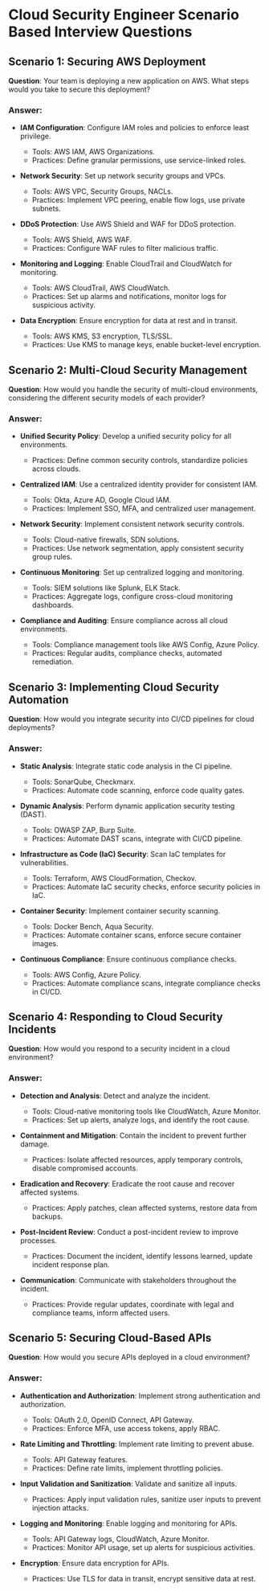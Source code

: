 
# Cloud Security Engineer Scenario Based Interview Questions

## Scenario 1: Securing AWS Deployment

**Question**: Your team is deploying a new application on AWS. What steps would you take to secure this deployment?

### Answer:

- **IAM Configuration**: Configure IAM roles and policies to enforce least privilege.
  - Tools: AWS IAM, AWS Organizations.
  - Practices: Define granular permissions, use service-linked roles.
  
- **Network Security**: Set up network security groups and VPCs.
  - Tools: AWS VPC, Security Groups, NACLs.
  - Practices: Implement VPC peering, enable flow logs, use private subnets.
  
- **DDoS Protection**: Use AWS Shield and WAF for DDoS protection.
  - Tools: AWS Shield, AWS WAF.
  - Practices: Configure WAF rules to filter malicious traffic.

- **Monitoring and Logging**: Enable CloudTrail and CloudWatch for monitoring.
  - Tools: AWS CloudTrail, AWS CloudWatch.
  - Practices: Set up alarms and notifications, monitor logs for suspicious activity.

- **Data Encryption**: Ensure encryption for data at rest and in transit.
  - Tools: AWS KMS, S3 encryption, TLS/SSL.
  - Practices: Use KMS to manage keys, enable bucket-level encryption.

## Scenario 2: Multi-Cloud Security Management

**Question**: How would you handle the security of multi-cloud environments, considering the different security models of each provider?

### Answer:

- **Unified Security Policy**: Develop a unified security policy for all environments.
  - Practices: Define common security controls, standardize policies across clouds.

- **Centralized IAM**: Use a centralized identity provider for consistent IAM.
  - Tools: Okta, Azure AD, Google Cloud IAM.
  - Practices: Implement SSO, MFA, and centralized user management.

- **Network Security**: Implement consistent network security controls.
  - Tools: Cloud-native firewalls, SDN solutions.
  - Practices: Use network segmentation, apply consistent security group rules.

- **Continuous Monitoring**: Set up centralized logging and monitoring.
  - Tools: SIEM solutions like Splunk, ELK Stack.
  - Practices: Aggregate logs, configure cross-cloud monitoring dashboards.

- **Compliance and Auditing**: Ensure compliance across all cloud environments.
  - Tools: Compliance management tools like AWS Config, Azure Policy.
  - Practices: Regular audits, compliance checks, automated remediation.

## Scenario 3: Implementing Cloud Security Automation

**Question**: How would you integrate security into CI/CD pipelines for cloud deployments?

### Answer:

- **Static Analysis**: Integrate static code analysis in the CI pipeline.
  - Tools: SonarQube, Checkmarx.
  - Practices: Automate code scanning, enforce code quality gates.

- **Dynamic Analysis**: Perform dynamic application security testing (DAST).
  - Tools: OWASP ZAP, Burp Suite.
  - Practices: Automate DAST scans, integrate with CI/CD pipeline.

- **Infrastructure as Code (IaC) Security**: Scan IaC templates for vulnerabilities.
  - Tools: Terraform, AWS CloudFormation, Checkov.
  - Practices: Automate IaC security checks, enforce security policies in IaC.

- **Container Security**: Implement container security scanning.
  - Tools: Docker Bench, Aqua Security.
  - Practices: Automate container scans, enforce secure container images.

- **Continuous Compliance**: Ensure continuous compliance checks.
  - Tools: AWS Config, Azure Policy.
  - Practices: Automate compliance scans, integrate compliance checks in CI/CD.

## Scenario 4: Responding to Cloud Security Incidents

**Question**: How would you respond to a security incident in a cloud environment?

### Answer:

- **Detection and Analysis**: Detect and analyze the incident.
  - Tools: Cloud-native monitoring tools like CloudWatch, Azure Monitor.
  - Practices: Set up alerts, analyze logs, and identify the root cause.

- **Containment and Mitigation**: Contain the incident to prevent further damage.
  - Practices: Isolate affected resources, apply temporary controls, disable compromised accounts.

- **Eradication and Recovery**: Eradicate the root cause and recover affected systems.
  - Practices: Apply patches, clean affected systems, restore data from backups.

- **Post-Incident Review**: Conduct a post-incident review to improve processes.
  - Practices: Document the incident, identify lessons learned, update incident response plan.

- **Communication**: Communicate with stakeholders throughout the incident.
  - Practices: Provide regular updates, coordinate with legal and compliance teams, inform affected users.

## Scenario 5: Securing Cloud-Based APIs

**Question**: How would you secure APIs deployed in a cloud environment?

### Answer:

- **Authentication and Authorization**: Implement strong authentication and authorization.
  - Tools: OAuth 2.0, OpenID Connect, API Gateway.
  - Practices: Enforce MFA, use access tokens, apply RBAC.

- **Rate Limiting and Throttling**: Implement rate limiting to prevent abuse.
  - Tools: API Gateway features.
  - Practices: Define rate limits, implement throttling policies.

- **Input Validation and Sanitization**: Validate and sanitize all inputs.
  - Practices: Apply input validation rules, sanitize user inputs to prevent injection attacks.

- **Logging and Monitoring**: Enable logging and monitoring for APIs.
  - Tools: API Gateway logs, CloudWatch, Azure Monitor.
  - Practices: Monitor API usage, set up alerts for suspicious activities.

- **Encryption**: Ensure data encryption for APIs.
  - Practices: Use TLS for data in transit, encrypt sensitive data at rest.
